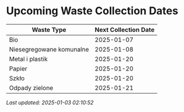 # Upcoming Waste Collection Dates

| Waste Type | Next Collection Date |
|------------|----------------------|
| Bio | 2025-01-07 |
| Niesegregowane komunalne | 2025-01-08 |
| Metal i plastik | 2025-01-20 |
| Papier | 2025-01-20 |
| Szkło | 2025-01-20 |
| Odpady zielone | 2025-01-21 |


*Last updated: 2025-01-03 02:10:52*
